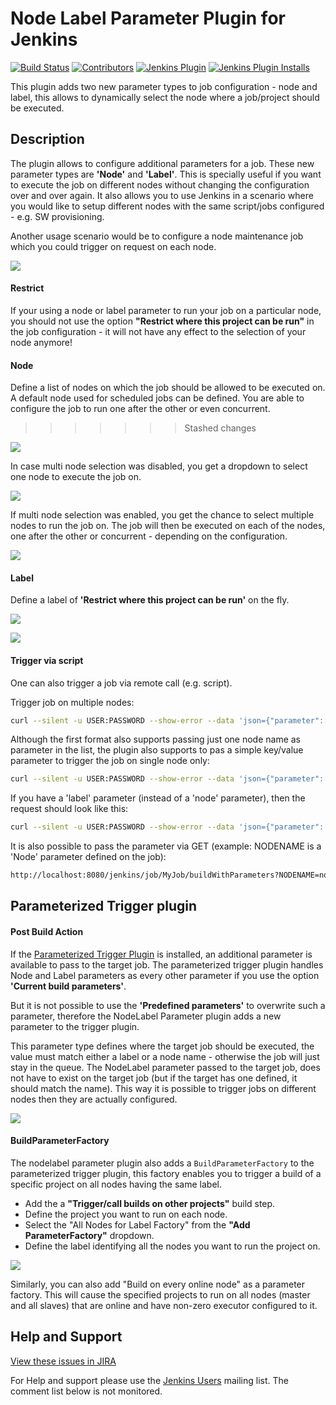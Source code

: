# Node Label Parameter Plugin for Jenkins

[![Build Status](https://ci.jenkins.io/job/Plugins/job/nodelabelparameter-plugin/job/master/badge/icon)](https://ci.jenkins.io/job/Plugins/job/nodelabelparameter-plugin/job/master/)
[![Contributors](https://img.shields.io/github/contributors/jenkinsci/nodelabelparameter-plugin.svg)](https://github.com/jenkinsci/nodelabelparameter-plugin/graphs/contributors)
[![Jenkins Plugin](https://img.shields.io/jenkins/plugin/v/nodelabelparameter.svg)](https://plugins.jenkins.io/nodelabelparameter)
[![Jenkins Plugin Installs](https://img.shields.io/jenkins/plugin/i/nodelabelparameter.svg?color=blue)](https://plugins.jenkins.io/nodelabelparameter)

This plugin adds two new parameter types to job configuration - node and label, this allows to
dynamically select the node where a job/project should be executed.

## Description

The plugin allows to configure additional parameters for a job. These new parameter types are **'Node'**
and **'Label'**. This is specially useful if you want to execute the job on different nodes without
changing the configuration over and over again. It also allows you to use Jenkins in a scenario where
you would like to setup different nodes with the same script/jobs configured - e.g. SW provisioning.

Another usage scenario would be to configure a node maintenance job which you could trigger on request
on each node.

![](https://wiki.jenkins.io/download/attachments/57183146/selectParameter.jpg?version=1&modificationDate=1308076539000&api=v2)

#### Restrict

If your using a node or label parameter to run your job on a particular node, you should not use the
option **"Restrict where this project can be run"** in the job configuration - it will not have
any effect to the selection of your node anymore!

#### Node

Define a list of nodes on which the job should be allowed to be executed on. A default node
used for scheduled jobs can be defined.  You are able to configure the job to run one after the other
or even concurrent.
>>>>>>> Stashed changes

![](https://wiki.jenkins.io/download/attachments/57183146/config_plugin.jpg?version=1&modificationDate=1316361239000&api=v2)

In case multi node selection was disabled, you get a dropdown to select one node to execute the job on.

![](https://wiki.jenkins.io/download/attachments/57183146/triggerWithNode.jpg?version=1&modificationDate=1308076539000&api=v2)

If multi node selection was enabled, you get the chance to select multiple nodes to run the job on.
The job will then be executed on each of the nodes, one after the other or concurrent - depending on the
configuration.

![](https://wiki.jenkins.io/download/attachments/57183146/multinode_selection.jpg?version=1&modificationDate=1315766641000&api=v2)

#### Label

Define a label of **'Restrict where this project can be run'** on the fly.

![](https://wiki.jenkins.io/download/attachments/57183146/labelParameter.jpg?version=1&modificationDate=1308076539000&api=v2)

![](https://wiki.jenkins.io/download/attachments/57183146/triggerWithLabel.jpg?version=1&modificationDate=1308076539000&api=v2)

#### Trigger via script

One can also trigger a job via remote call (e.g. script).

Trigger job on multiple nodes:

```sh
curl --silent -u USER:PASSWORD --show-error --data 'json={"parameter":[{"name":"PARAMNAME","value":["node1","node2"]}]}&Submit=Build' http://localhost:8080/job/remote/build?token=SECTOKEN
```

Although the first format also supports passing just one node name as parameter in the list, the
plugin also supports to pas a simple key/value parameter to trigger the job on  single node only:

```sh
curl --silent -u USER:PASSWORD --show-error --data 'json={"parameter":[{"name":"PARAMNAME","value":"master"}]}&Submit=Build' http://localhost:8080/job/remote/build?token=SECTOKEN
```

If you have a 'label' parameter (instead of a 'node' parameter), then the request should look like this:

```sh
curl --silent -u USER:PASSWORD --show-error --data 'json={"parameter":[{"name":"PARAMNAME","label":"mylabel"}]}&Submit=Build' http://localhost:8080/job/remote/build?token=SECTOKEN
```

It is also possible to pass the parameter via GET (example: NODENAME is a 'Node' parameter defined on the job):


```sh
http://localhost:8080/jenkins/job/MyJob/buildWithParameters?NODENAME=node1
```

## Parameterized Trigger plugin


#### Post Build Action

If the [Parameterized Trigger Plugin](https://wiki.jenkins.io/display/JENKINS/Parameterized+Trigger+Plugin)
is installed, an additional parameter is available to pass to the target job. The parameterized
trigger plugin handles Node and Label parameters as every other parameter if you use the option **'Current build
parameters'**.

But it is not possible to use the **'Predefined parameters'** to overwrite such a parameter,
therefore the NodeLabel Parameter plugin adds a new parameter to the trigger plugin.

This parameter type defines where the target job should be executed, the value must match either a
label or a node name - otherwise the job will just stay in the queue. The NodeLabel parameter passed
to the target job, does not have to exist on the target job (but if the target has one
defined, it should match the name). This way it is possible to trigger jobs on different nodes then
they are actually configured.

![](https://wiki.jenkins.io/download/attachments/57183146/parameterized-trigger-param.jpg?version=1&modificationDate=1310306213000&api=v2)

#### BuildParameterFactory

The nodelabel parameter plugin also adds a `BuildParameterFactory` to the parameterized trigger plugin,
this factory enables you to trigger a build of a specific project on all nodes having the same label.

- Add the a **"Trigger/call builds on other projects"** build step.
- Define the project you want to run on each node.
- Select the "All Nodes for Label Factory" from the **"Add ParameterFactory"** dropdown.
- Define the label identifying all the nodes you want to run the project on.

![](https://wiki.jenkins.io/download/attachments/57183146/screen-capture-4.jpg?version=1&modificationDate=1321719491000&api=v2)

Similarly, you can also add "Build on every online node" as a parameter factory. This will cause
the specified projects to run on all nodes (master and all slaves) that are online and have non-zero executor
configured to it.

## Help and Support

[View these issues in JIRA](http://issues.jenkins-ci.org/secure/IssueNavigator.jspa?reset=true&jqlQuery=project%20=%20JENKINS%20AND%20status%20in%20%28Open,%20%22In%20Progress%22,%20Reopened%29%20AND%20component%20=%20%27nodelabelparameter-plugin%27&src=confmacro)

For Help and support please use the [Jenkins Users](http://jenkins-ci.org/content/mailing-lists) mailing list.
The comment list below is not monitored.
